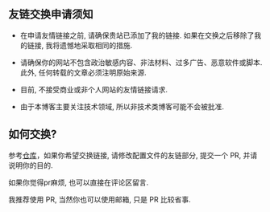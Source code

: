 ## 友链交换申请须知

- 在申请友情链接之前, 请确保贵站已添加了我的链接. 如果在交换之后移除了我的链接, 我将遗憾地采取相同的措施.

- 请确保你的网站不包含政治敏感内容、非法材料、过多广告、恶意软件或脚本.此外, 任何转载的文章必须注明原始来源.

- 目前, 不接受商业或非个人网站的友情链接请求.

- 由于本博客主要关注技术领域, 所以非技术类博客可能不会被批准.

## 如何交换?

参考[仓库](https://github.com/Kemeow815/Friends)，如果你希望交换链接, 请修改配置文件的友链部分, 提交一个 PR, 并请说明你的目的.

如果你觉得pr麻烦, 也可以直接在评论区留言.

我推荐使用 PR, 当然你也可以使用邮箱, 只是 PR 比较省事.
